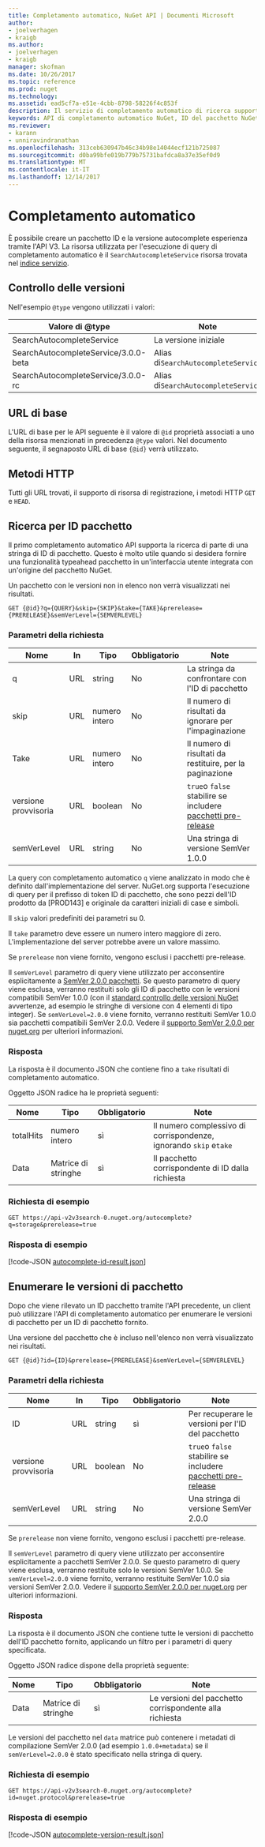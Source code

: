 ```yaml
---
title: Completamento automatico, NuGet API | Documenti Microsoft
author:
- joelverhagen
- kraigb
ms.author:
- joelverhagen
- kraigb
manager: skofman
ms.date: 10/26/2017
ms.topic: reference
ms.prod: nuget
ms.technology: 
ms.assetid: ead5cf7a-e51e-4cbb-8798-58226f4c853f
description: Il servizio di completamento automatico di ricerca supporta le versioni e rilevamento interattivo di ID di pacchetto.
keywords: API di completamento automatico NuGet, ID del pacchetto NuGet ricerca, ID di pacchetto sottostringa
ms.reviewer:
- karann
- unniravindranathan
ms.openlocfilehash: 313ceb630947b46c34b98e14044ecf121b725087
ms.sourcegitcommit: d0ba99bfe019b779b75731bafdca8a37e35ef0d9
ms.translationtype: MT
ms.contentlocale: it-IT
ms.lasthandoff: 12/14/2017
---
```

# <a name="autocomplete"></a>Completamento automatico

È possibile creare un pacchetto ID e la versione autocomplete esperienza tramite l'API V3. La risorsa utilizzata per l'esecuzione di query di completamento automatico è il `SearchAutocompleteService` risorsa trovata nel [indice servizio](service-index.md).

## <a name="versioning"></a>Controllo delle versioni

Nell'esempio `@type` vengono utilizzati i valori:

Valore di @type                          | Note
------------------------------------ | -----
SearchAutocompleteService            | La versione iniziale
SearchAutocompleteService/3.0.0-beta | Alias di`SearchAutocompleteService`
SearchAutocompleteService/3.0.0-rc   | Alias di`SearchAutocompleteService`

## <a name="base-url"></a>URL di base

L'URL di base per le API seguente è il valore di `@id` proprietà associati a uno della risorsa menzionati in precedenza `@type` valori. Nel documento seguente, il segnaposto URL di base `{@id}` verrà utilizzato.

## <a name="http-methods"></a>Metodi HTTP

Tutti gli URL trovati, il supporto di risorsa di registrazione, i metodi HTTP `GET` e `HEAD`.

## <a name="search-for-package-ids"></a>Ricerca per ID pacchetto

Il primo completamento automatico API supporta la ricerca di parte di una stringa di ID di pacchetto. Questo è molto utile quando si desidera fornire una funzionalità typeahead pacchetto in un'interfaccia utente integrata con un'origine del pacchetto NuGet.

Un pacchetto con le versioni non in elenco non verrà visualizzati nei risultati.

```
GET {@id}?q={QUERY}&skip={SKIP}&take={TAKE}&prerelease={PRERELEASE}&semVerLevel={SEMVERLEVEL}
```

### <a name="request-parameters"></a>Parametri della richiesta

Nome        | In     | Tipo    | Obbligatorio | Note
----------- | ------ | ------- | -------- | -----
q           | URL    | string  | No       | La stringa da confrontare con l'ID di pacchetto
skip        | URL    | numero intero | No       | Il numero di risultati da ignorare per l'impaginazione
Take        | URL    | numero intero | No       | Il numero di risultati da restituire, per la paginazione
versione provvisoria  | URL    | boolean | No       | `true`o `false` stabilire se includere [pacchetti pre-release](../create-packages/prerelease-packages.md)
semVerLevel | URL    | string  | No       | Una stringa di versione SemVer 1.0.0 

La query con completamento automatico `q` viene analizzato in modo che è definito dall'implementazione del server. NuGet.org supporta l'esecuzione di query per il prefisso di token ID di pacchetto, che sono pezzi dell'ID prodotto da [PROD143] e originale da caratteri iniziali di case e simboli.

Il `skip` valori predefiniti dei parametri su 0.

Il `take` parametro deve essere un numero intero maggiore di zero. L'implementazione del server potrebbe avere un valore massimo.

Se `prerelease` non viene fornito, vengono esclusi i pacchetti pre-release.

Il `semVerLevel` parametro di query viene utilizzato per acconsentire esplicitamente a [SemVer 2.0.0 pacchetti](https://github.com/NuGet/Home/wiki/SemVer2-support-for-nuget.org-%28server-side%29#identifying-semver-v200-packages).
Se questo parametro di query viene esclusa, verranno restituiti solo gli ID di pacchetto con le versioni compatibili SemVer 1.0.0 (con il [standard controllo delle versioni NuGet](../reference/package-versioning.md) avvertenze, ad esempio le stringhe di versione con 4 elementi di tipo integer).
Se `semVerLevel=2.0.0` viene fornito, verranno restituiti SemVer 1.0.0 sia pacchetti compatibili SemVer 2.0.0. Vedere il [supporto SemVer 2.0.0 per nuget.org](https://github.com/NuGet/Home/wiki/SemVer2-support-for-nuget.org-%28server-side%29) per ulteriori informazioni.

### <a name="response"></a>Risposta

La risposta è il documento JSON che contiene fino a `take` risultati di completamento automatico.

Oggetto JSON radice ha le proprietà seguenti:

Nome      | Tipo             | Obbligatorio | Note
--------- | ---------------- | -------- | -----
totalHits | numero intero          | sì      | Il numero complessivo di corrispondenze, ignorando `skip` e`take`
Data      | Matrice di stringhe | sì      | Il pacchetto corrispondente di ID dalla richiesta

### <a name="sample-request"></a>Richiesta di esempio

```
GET https://api-v2v3search-0.nuget.org/autocomplete?q=storage&prerelease=true
```

### <a name="sample-response"></a>Risposta di esempio

[!code-JSON [autocomplete-id-result.json](./_data/autocomplete-id-result.json)]

## <a name="enumerate-package-versions"></a>Enumerare le versioni di pacchetto

Dopo che viene rilevato un ID pacchetto tramite l'API precedente, un client può utilizzare l'API di completamento automatico per enumerare le versioni di pacchetto per un ID di pacchetto fornito.

Una versione del pacchetto che è incluso nell'elenco non verrà visualizzato nei risultati.

```
GET {@id}?id={ID}&prerelease={PRERELEASE}&semVerLevel={SEMVERLEVEL}
```

### <a name="request-parameters"></a>Parametri della richiesta

Nome        | In     | Tipo    | Obbligatorio | Note
----------- | ------ | ------- | -------- | -----
ID          | URL    | string  | sì      | Per recuperare le versioni per l'ID del pacchetto
versione provvisoria  | URL    | boolean | No       | `true`o `false` stabilire se includere [pacchetti pre-release](../create-packages/prerelease-packages.md)
semVerLevel | URL    | string  | No       | Una stringa di versione SemVer 2.0.0 

Se `prerelease` non viene fornito, vengono esclusi i pacchetti pre-release.

Il `semVerLevel` parametro di query viene utilizzato per acconsentire esplicitamente a pacchetti SemVer 2.0.0. Se questo parametro di query viene esclusa, verranno restituite solo le versioni SemVer 1.0.0. Se `semVerLevel=2.0.0` viene fornito, verranno restituite SemVer 1.0.0 sia versioni SemVer 2.0.0. Vedere il [supporto SemVer 2.0.0 per nuget.org](https://github.com/NuGet/Home/wiki/SemVer2-support-for-nuget.org-%28server-side%29) per ulteriori informazioni.

### <a name="response"></a>Risposta

La risposta è il documento JSON che contiene tutte le versioni di pacchetto dell'ID pacchetto fornito, applicando un filtro per i parametri di query specificata.

Oggetto JSON radice dispone della proprietà seguente:

Nome      | Tipo             | Obbligatorio | Note
--------- | ---------------- | -------- | -----
Data      | Matrice di stringhe | sì      | Le versioni del pacchetto corrispondente alla richiesta

Le versioni del pacchetto nel `data` matrice può contenere i metadati di compilazione SemVer 2.0.0 (ad esempio `1.0.0+metadata`) se il `semVerLevel=2.0.0` è stato specificato nella stringa di query.

### <a name="sample-request"></a>Richiesta di esempio

```
GET https://api-v2v3search-0.nuget.org/autocomplete?id=nuget.protocol&prerelease=true
```

### <a name="sample-response"></a>Risposta di esempio

[!code-JSON [autocomplete-version-result.json](./_data/autocomplete-version-result.json)]
